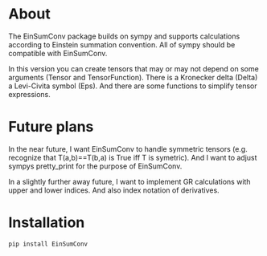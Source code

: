 # About

The EinSumConv package builds on sympy and supports calculations according to Einstein summation convention. All of sympy should be compatible with EinSumConv.

In this version you can create tensors that may or may not depend on some arguments (Tensor and TensorFunction). There is a Kronecker delta (Delta) a Levi-Civita symbol (Eps). And there are some functions to simplify tensor expressions.


# Future plans

In the near future, I want EinSumConv to handle symmetric tensors (e.g. recognize that T(a,b)==T(b,a) is True iff T is symetric). And I want to adjust sympys pretty_print for the purpose of EinSumConv.

In a slightly further away future, I want to implement GR calculations with upper and lower indices. And also index notation of derivatives.

# Installation

    pip install EinSumConv
